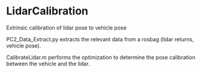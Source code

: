 # LidarCalibration
Extrinsic calibration of lidar pose to vehicle pose


PC2_Data_Extract.py extracts the relevant data from a rosbag (lidar returns, vehicle pose).

CalibrateLidar.m performs the optimization to determine the pose calibration between the vehicle and the lidar.

